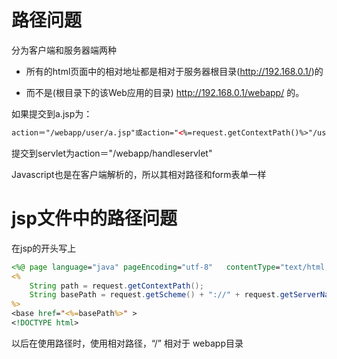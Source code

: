 
# 路径问题

分为客户端和服务器端两种

* 所有的html页面中的相对地址都是相对于服务器根目录(http://192.168.0.1/)的

* 而不是(根目录下的该Web应用的目录)  http://192.168.0.1/webapp/  的。

如果提交到a.jsp为：

```html
action＝"/webapp/user/a.jsp"或action="<%=request.getContextPath()%>"/user/a.jsp；
```

提交到servlet为action＝"/webapp/handleservlet"  


Javascript也是在客户端解析的，所以其相对路径和form表单一样


# jsp文件中的路径问题

在jsp的开头写上
```jsp
<%@ page language="java" pageEncoding="utf-8"   contentType="text/html;charset=UTF-8" %>
<%
    String path = request.getContextPath();
    String basePath = request.getScheme() + "://" + request.getServerName() + ":" + request.getServerPort() + path + "/";
%>
<base href="<%=basePath%>" >
<!DOCTYPE html>
```
以后在使用路径时，使用相对路径，“/” 相对于 webapp目录
